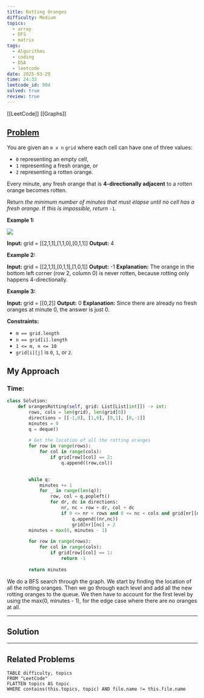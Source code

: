 ```yaml
---
title: Rotting Oranges
difficulty: Medium
topics:
  - array
  - DFS
  - matrix
tags:
  - Algorithms
  - coding
  - DSA
  - leetcode
date: 2025-03-29
time: 24:33
leetcode_id: 994
solved: true
review: true
---
```

[[LeetCode]]
[[Graphs]]
## [Problem](https://leetcode.com/problems/rotting-oranges/description/)
You are given an `m x n` `grid` where each cell can have one of three values:

- `0` representing an empty cell,
- `1` representing a fresh orange, or
- `2` representing a rotten orange.

Every minute, any fresh orange that is **4-directionally adjacent** to a rotten orange becomes rotten.

Return _the minimum number of minutes that must elapse until no cell has a fresh orange_. If _this is impossible, return_ `-1`.

**Example 1:**

![](https://assets.leetcode.com/uploads/2019/02/16/oranges.png)

**Input:** grid = [[2,1,1],[1,1,0],[0,1,1]]
**Output:** 4

**Example 2:**

**Input:** grid = [[2,1,1],[0,1,1],[1,0,1]]
**Output:** -1
**Explanation:** The orange in the bottom left corner (row 2, column 0) is never rotten, because rotting only happens 4-directionally.

**Example 3:**

**Input:** grid = [[0,2]]
**Output:** 0
**Explanation:** Since there are already no fresh oranges at minute 0, the answer is just 0.

**Constraints:**

- `m == grid.length`
- `n == grid[i].length`
- `1 <= m, n <= 10`
- `grid[i][j]` is `0`, `1`, or `2`.


## My Approach
### Time: 
```python
class Solution:
    def orangesRotting(self, grid: List[List[int]]) -> int:
        rows, cols = len(grid), len(grid[0])
        directions = [[-1,0], [1,0], [0,1], [0,-1]]
        minutes = 0
        q = deque()
  
        # Get the location of all the rotting oranges
        for row in range(rows):
            for col in range(cols):
                if grid[row][col] == 2:
                    q.append((row,col))

  
        while q:
            minutes += 1
            for _ in range(len(q)):
                row, col = q.popleft()
                for dr, dc in directions:
                    nr, nc = row + dr, col + dc
                    if 0 <= nr < rows and 0 <= nc < cols and grid[nr][nc] == 1:
                        q.append((nr,nc))
                        grid[nr][nc] = 2
        minutes = max(0, minutes - 1)
  
        for row in range(rows):
            for col in range(cols):
                if grid[row][col] == 1:
                    return -1
  
        return minutes
```

We do a BFS search through the graph. We start by finding the location of all the rotting oranges. Then we go through each level and add all the new rotting oranges to the queue. We then have to account for the first level by using the max(0, minutes - 1), for the edge case where there are no oranges at all.

---
## Solution




---
## Related Problems
```dataview
TABLE difficulty, topics
FROM "LeetCode"
FLATTEN topics AS topic
WHERE contains(this.topics, topic) AND file.name != this.file.name
```